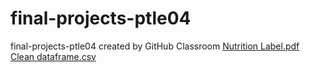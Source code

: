 # final-projects-ptle04
final-projects-ptle04 created by GitHub Classroom
[Nutrition Label.pdf](https://github.com/INFO-201-Fall-2023-Final/final-projects-ptle04/files/13485090/Nutrition.Label.pdf)
[Clean dataframe.csv](https://github.com/INFO-201-Fall-2023-Final/final-projects-ptle04/files/13485132/Clean.dataframe.csv)
